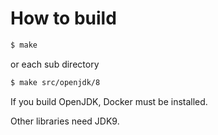 # How to build

```sh
$ make
```

or each sub directory

```sh
$ make src/openjdk/8
```

If you build OpenJDK, Docker must be installed.

Other libraries need JDK9.
